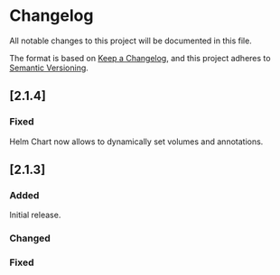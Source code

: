 # Changelog

All notable changes to this project will be documented in this file.

The format is based on [Keep a Changelog](https://keepachangelog.com/en/1.0.0/),
and this project adheres to [Semantic Versioning](https://semver.org/spec/v2.0.0.html).

## [2.1.4]

### Fixed

Helm Chart now allows to dynamically set volumes and annotations.


## [2.1.3]

### Added

Initial release.

### Changed

### Fixed
